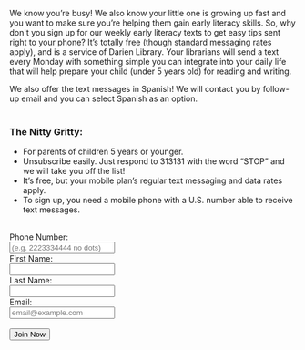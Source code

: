 <div class="row margin-bottom-30">
	<div class="col-md-8">

We know you’re busy! We also know your little one is growing up fast and you want to make sure you’re helping them gain early literacy skills. So, why don't you sign up for our weekly early literacy texts to get easy tips sent right to your phone? It’s totally free (though standard messaging rates apply), and is a service of Darien Library. Your librarians will send a text every Monday with something simple you can integrate into your daily life that will help prepare your child (under 5 years old) for reading and writing.

We also offer the text messages in Spanish! We will contact you by follow-up email and you can select Spanish as an option.
<br />
<br />

### The Nitty Gritty:
* For parents of children 5 years or younger.
* Unsubscribe easily. Just respond to 313131 with the word “STOP” and we will take you off the list!
* It’s free, but your mobile plan’s regular text messaging and data rates apply.
* To sign up, you need a mobile phone with a U.S. number able to receive text messages.

<br />

</div>

<div class="col-md-4">
<form action="https://app.eztexting.com/widgets?_method=subscribe" enctype="application/x-www-form-urlencoded" id="ez-form" method="post" onsubmit="
                                            window.open(
                    '',
                    'subscribed',
                    'width=530,' +
                    'height=370,' +
                    'scrollbars=no,resizable=yes,status=no,toolbar=0'
            );
                        " target="subscribed">
	<input name="serializedData" type="hidden" value="eNpdUU1PwkAQ/St1zzW0FEPhZiIqBowJeBIP0+1sO7rdbXa3AUL4704BjXrYZN/HvJfJpHlZJpikIHNQUIAqFE5wmBbZeASoyoMg/+Bs1/oVapSBrLnV2m6xFFORiFjAGZ09Yvom8kmWjHPxHgtFqMsTN2Rjxm8k4pQFT5Xp2keEEh3HrBhGXRsp66IZOL2PFhTQgdxHa9wFHylnm+gOHKFhqXDg9hzmOynRe9Xpn6R1DebTn4L6DjIV516xl/zMQKGxfLJkljwFFV4W+PjD/PbOGiD9bAMpktBvfpnAnr+37p/ESti3fUi/roHmkic7H2wzl9a8Os1UHUI73Qw2A9Ya2F26/Qu6pTWhZscNK1sqz/+kr6yRqjowzLIekjw1KnI+XJ9ALDqPbs5XSfNJPhrGouovsiDPU4fvo0xFCw5N8OJ4/AJ38aPA" />
	<div class="ez-el">
		<label class="ez-lb" for="PhoneNumber">Phone Number:</label>
		<div class="ez-in">
			<input class="ez-text" id="PhoneNumber" name="PhoneNumber" pattern="^[2-9][0-9]{9}$" placeholder="(e.g. 2223334444 no dots)" required="required" type="tel" value="" /></div>
	</div>
	<div class="ez-el">
		<label for="FirstName">First Name:</label>
		<div class="ez-in">
			<input autocomplete="off" class="ez-text" id="FirstName" name="FirstName" type="text" value="" /></div>
	</div>
	<div class="ez-el">
		<label for="LastName">Last Name:</label>
		<div class="ez-in">
			<input autocomplete="off" class="ez-text" id="LastName" name="LastName" type="text" value="" /></div>
	</div>
	<div class="ez-el">
		<label for="Email">Email:</label>
		<div class="ez-in">
			<input class="ez-text" id="Email" name="Email" placeholder="email@example.com" type="email" value="" /></div>
	</div>
	<br />
			<button class="btn-u" type="submit">Join Now</button></div>
	</div>
</form>
</div>
</div>